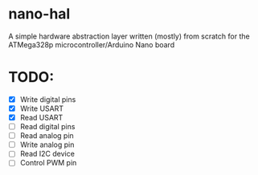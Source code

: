 # nano-hal
A simple hardware abstraction layer written (mostly) from scratch 
for the ATMega328p microcontroller/Arduino Nano board

# TODO:
- [x] Write digital pins
- [x] Write USART
- [x] Read USART
- [ ] Read digital pins
- [ ] Read analog pin
- [ ] Write analog pin
- [ ] Read I2C device
- [ ] Control PWM pin
